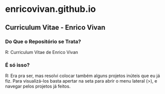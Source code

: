 # enricovivan.github.io
## Curriculum Vitae - Enrico Vivan

### Do Que o Repositório se Trata?
R: Curriculum Vitae de Enrico Vivan

### É só isso?
R: Era pra ser, mas resolvi colocar também alguns projetos inúteis que eu já fiz.
Para visualizá-los basta apertar na seta para abrir o menu lateral (>), e navegar pelos projetos já feitos.

